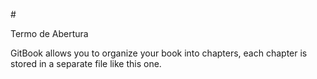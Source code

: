 #<p>Termo de Abertura</p>

GitBook allows you to organize your book into chapters, each chapter is stored in a separate file like this one.

